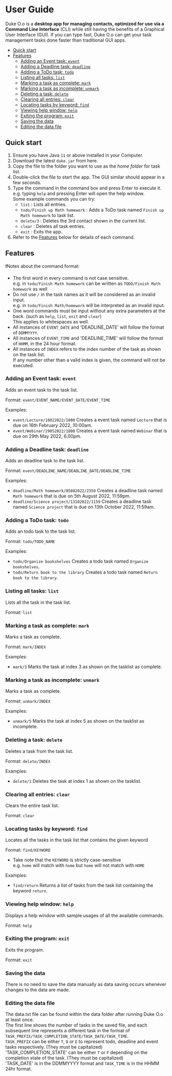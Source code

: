 # User Guide
Duke O.o is a **desktop app for managing contacts, optimized for use via a Command Line Interface** (CLI) while still having the benefits of a Graphical User Interface (GUI). If you can type fast, Duke O.o can get your task management tasks done faster than traditional GUI apps.
* [Quick start](#quick-start)
* [Features](#features)
    * [Adding an Event task: `event`](#adding-an-event-task-event)
    * [Adding a Deadline task: `deadline`](#adding-a-deadline-task-deadline)
    * [Adding a ToDo task: `todo`](#adding-a-todo-task-todo)
    * [Listing all tasks: `list`](#listing-all-tasks-list)
    * [Marking a task as complete: `mark`](#marking-a-task-as-complete-mark)
    * [Marking a task as incomplete: `unmark`](#marking-a-task-as-incomplete-unmark)
    * [Deleting a  task: `delete`](#deleting-a-task-delete)
    * [Clearing all entries: `clear`](#clearing-all-entries-clear)
    * [Locating tasks by keyword: `find`](#locating-tasks-by-keyword-find)
    * [Viewing help window: `help`](#viewing-help-window-help)
    * [Exiting the program: `exit`](#exiting-the-program-exit)
    * [Saving the data](#saving-the-data)
    * [Editing the data file](#editing-the-data-file)

## Quick start
1. Ensure you have Java `11` or above installed in your Computer.
2. Download the latest `duke.jar` from here.
3. Copy the file to the folder you want to use as the _home folder_ for task list.
4. Double-click the file to start the app. The GUI similar should appear in a few seconds.
5. Type the command in the command box and press Enter to execute it. e.g. typing `help` and pressing Enter will open the help window.  
   Some example commands you can try:
    * `list` : Lists all entries.
    * `todo/Finish up Math homework` : Adds a ToDo task named `Finish up Math homework` to  task list.
    * `delete/3` : Deletes the 3rd contact shown in the current list.
    * `clear` : Deletes all task entries.
    * `exit` : Exits the app.
6. Refer to the [Features](#features) below for details of each command.

## Features
:exclamation:Notes about the command format:
- The first word in every command is not case sensitive.  
  e.g. in `todo/Finish Math homework` can be written as `TODO/Finish Math homework` as well
- Do not use `/` in the task names as it will be considered as an invalid input.  
  e.g. in `todo/Finish Math/homework` will be interpreted as an invalid input.
- One word commands must be input without any extra parameters at the back. (such as `help`, `list`, `exit` and `clear`)  
  This applies to whitespaces as well.
- All instances of `EVENT_DATE` and 'DEADLINE_DATE' will follow the format of `DDMMYYYY`.
- All instances of `EVENT_TIME` and 'DEADLINE_TIME' will follow the format of `HHMM`, in the 24 hour format.
- All instances of `INDEX` refers to the index number of the task as shown on the task list.  
  If any number other than a valid index is given, the command will not be executed.

### Adding an Event task: `event`

Adds an event task to the task list.

Format: `event/EVENT_NAME/EVENT_DATE/EVENT_TIME`

Examples:
+ `event/Lecture/16022022/1000`
  Creates a event task named `Lecture` that is due on 16th February 2022, 10:00am.
+ `event/Webinar/29052022/1800`
  Creates a event task named `Webinar` that is due on 29th May 2022, 6.00pm.

### Adding a Deadline task: `deadline`

Adds an deadline task to the task list.

Format: `event/DEADLINE_NAME/DEADLINE_DATE/DEADLINE_TIME`

Examples:
+ `deadline/Math homework/05082022/2359`
  Creates a deadline task named `Math homework` that is due on 5th August 2022, 11:59pm.
+ `deadline/Science project/13102022/1159`
  Creates a deadline task named `Science project` that is due on 13th October 2022, 11:59am.

### Adding a ToDo task: `todo`

Adds an todo task to the task list.

Format: `todo/TODO_NAME`

Examples:
+ `todo/Organize bookshelves`
  Creates a todo task named `Organize bookshelves`.
+ `todo/Return book to the library`
  Creates a todo task named `Return book to the library`.

### Listing all tasks: `list`

Lists all the task in the task list.

Format: `list`

### Marking a task as complete: `mark`

Marks a task as complete.

Format: `mark/INDEX`

Examples:
+ `mark/3`
  Marks the task at index 3 as shown on the tasklist as complete.

### Marking a task as incomplete: `unmark`

Marks a task as complete.

Format: `unmark/INDEX`

Examples:
+ `unmark/5`
  Marks the task at index 5 as shown on the tasklist as incomplete.

### Deleting a task: `delete`

Deletes a task from the task list.

Format: `delete/INDEX`

Examples:
+ `delete/1`
  Deletes the task at index 1 as shown on the tasklist.

### Clearing all entries: `clear`

Clears the entire task list.

Format: `clear`

### Locating tasks by keyword: `find`

Locates all the tasks in the task list that contains the given keyword

Format: `find/KEYWORD`
* Take note that the `KEYWORD` is strictly case-sensitive  
  e.g. `home` will match with `home` but `home` will not match with `HOME`

Examples:
+ `find/return`
  Returns a list of tasks from the task list containing the keyword `return`.

### Viewing help window: `help`

Displays a help window with sample usages of all the available commands.

Format: `help`

### Exiting the program: `exit`

Exits the program.

Format: `exit`

### Saving the data

There is no need to save the data manually as data saving occurs whenever changes to the data are made.

### Editing the data file

The data.txt file can be found within the data folder after running Duke O.o at least once.  
The first line shows the number of tasks in the saved file, and each subsequent line represents a different task in the format of  
`TASK_PREFIX/TASK_COMPLETION_STATE/TASK_DATE/TASK_TIME`.  
`TASK_PREFIX` can be either `T`, `D` or `E` to represent todo, deadline and event tasks respectively. (They must be capitalized)  
'TASK_COMPLETION_STATE' can be either `T` or `F` depending on the completion state of the task. (They must be capitalized)  
'TASK_DATE' is in the DDMMYYYY format and `TASK_TIME` is in the HHMM 24hr format.  